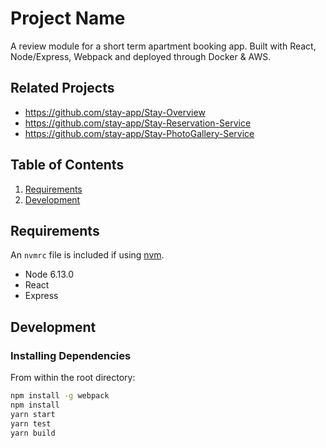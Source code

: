 # Project Name

A review module for a short term apartment booking app. Built with React, Node/Express, Webpack and deployed through Docker & AWS.

## Related Projects

  - https://github.com/stay-app/Stay-Overview
  - https://github.com/stay-app/Stay-Reservation-Service
  - https://github.com/stay-app/Stay-PhotoGallery-Service

## Table of Contents

1. [Requirements](#requirements)
2. [Development](#development)


## Requirements

An `nvmrc` file is included if using [nvm](https://github.com/creationix/nvm).

- Node 6.13.0
- React
- Express

## Development

### Installing Dependencies

From within the root directory:

```sh
npm install -g webpack
npm install
yarn start
yarn test
yarn build
```



